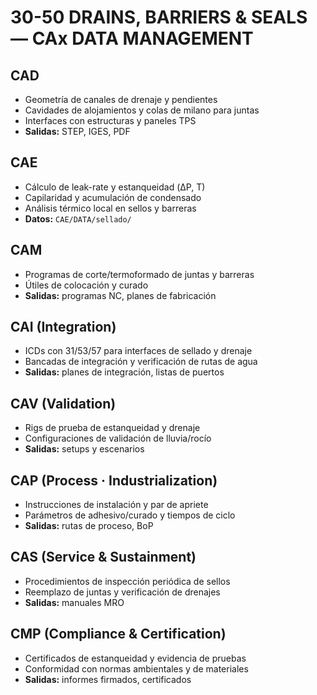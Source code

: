 # 30-50 DRAINS, BARRIERS & SEALS — CAx DATA MANAGEMENT

## CAD
- Geometría de canales de drenaje y pendientes
- Cavidades de alojamientos y colas de milano para juntas
- Interfaces con estructuras y paneles TPS
- **Salidas:** STEP, IGES, PDF

## CAE
- Cálculo de leak-rate y estanqueidad (ΔP, T)
- Capilaridad y acumulación de condensado
- Análisis térmico local en sellos y barreras
- **Datos:** `CAE/DATA/sellado/`

## CAM
- Programas de corte/termoformado de juntas y barreras
- Útiles de colocación y curado
- **Salidas:** programas NC, planes de fabricación

## CAI (Integration)
- ICDs con 31/53/57 para interfaces de sellado y drenaje
- Bancadas de integración y verificación de rutas de agua
- **Salidas:** planes de integración, listas de puertos

## CAV (Validation)
- Rigs de prueba de estanqueidad y drenaje
- Configuraciones de validación de lluvia/rocío
- **Salidas:** setups y escenarios

## CAP (Process · Industrialization)
- Instrucciones de instalación y par de apriete
- Parámetros de adhesivo/curado y tiempos de ciclo
- **Salidas:** rutas de proceso, BoP

## CAS (Service & Sustainment)
- Procedimientos de inspección periódica de sellos
- Reemplazo de juntas y verificación de drenajes
- **Salidas:** manuales MRO

## CMP (Compliance & Certification)
- Certificados de estanqueidad y evidencia de pruebas
- Conformidad con normas ambientales y de materiales
- **Salidas:** informes firmados, certificados
